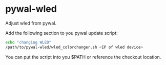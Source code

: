 # pywal-wled
Adjust wled from pywal.

Add the following section to you pywal update script:
```bash
echo "changing WLED"
/path/to/pywal-wled/wled_colorchanger.sh <IP of wled device> 
```
You can put the script into you $PATH or reference the checkout location.

